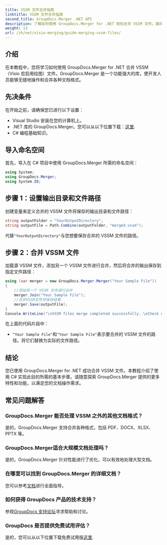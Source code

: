 ```yaml
---
title: VSSM 文件合并指南
linktitle: VSSM 文件合并指南
second_title: GroupDocs.Merger .NET API
description: 了解如何使用 GroupDocs.Merger for .NET 轻松合并 VSSM 文件。面向 C# 开发人员的分步指南。
weight: 13
url: /zh/net/visio-merging/guide-merging-vssm-files/
---
```

## 介绍
在本教程中，您将学习如何使用 GroupDocs.Merger for .NET 合并 VSSM（Visio 宏启用绘图）文件。GroupDocs.Merger 是一个功能强大的库，使开发人员能够无缝地操作和合并各种文档格式。
## 先决条件
在开始之前，请确保您已进行以下设置：
- Visual Studio 安装在您的计算机上。
-  .NET 库的 GroupDocs.Merger。您可以从以下位置下载：[这里](https://releases.groupdocs.com/merger/net/).
- C# 编程基础知识。

## 导入命名空间
首先，导入在 C# 项目中使用 GroupDocs.Merger 所需的命名空间：
```csharp
using System; 
using GroupDocs.Merger;
using System.IO;
```
## 步骤 1：设置输出目录和文件路径
创建变量来定义合并的 VSSM 文件将保存的输出目录和文件路径：
```csharp
string outputFolder = "YourOutputDirectory";
string outputFile = Path.Combine(outputFolder, "merged.vssm");
```
代替`"YourOutputDirectory"`与您想要保存合并的 VSSM 文件的路径。
## 步骤 2：合并 VSSM 文件
加载源 VSSM 文件，添加另一个 VSSM 文件进行合并，然后将合并的输出保存到指定文件路径：
```csharp
using (var merger = new GroupDocs.Merger.Merger("Your Sample File"))
{
    //添加另一个 VSSM 文件进行合并
    merger.Join("Your Sample File");
    //合并VSSM文件并保存结果
    merger.Save(outputFile);
}
Console.WriteLine("\nVSSM files merge completed successfully. \nCheck output in {0}", outputFolder);
```
在上面的代码片段中：
- `"Your Sample File"`和`"Your Sample File"`表示要合并的 VSSM 文件的路径。将它们替换为实际的文件路径。

## 结论
您已使用 GroupDocs.Merger for .NET 成功合并 VSSM 文件。本教程介绍了使用 C# 实现此目的所需的基本步骤。请随意探索 GroupDocs.Merger 提供的更多特性和功能，以满足您的文档操作需求。

## 常见问题解答
### GroupDocs.Merger 能否处理 VSSM 之外的其他文档格式？
是的，GroupDocs.Merger 支持合并各种格式，包括 PDF、DOCX、XLSX、PPTX 等。
### GroupDocs.Merger适合大规模文档处理吗？
是的，GroupDocs.Merger 针对性能进行了优化，可以有效地处理大型文档。
### 在哪里可以找到 GroupDocs.Merger 的详细文档？
您可以参考[文档](https://tutorials.groupdocs.com/merger/net/)进行全面指导。
### 如何获得 GroupDocs 产品的技术支持？
参观[GroupDocs 支持论坛](https://forum.groupdocs.com/c/merger/32)寻求帮助和讨论。
### GroupDocs 是否提供免费试用评估？
是的，您可以从以下位置下载免费试用版[这里](https://releases.groupdocs.com/).